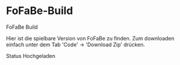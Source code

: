 # FoFaBe-Build
FoFaBe Build

Hier ist die spielbare Version von FoFaBe zu finden.
Zum downloaden einfach unter dem Tab 'Code' -> 'Download Zip' drücken.

Status Hochgeladen
